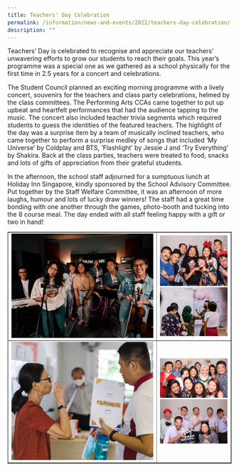 ```yaml
---
title: Teachers' Day Celebration
permalink: /information/news-and-events/2022/teachers-day-celebration/
description: ""
---
```

<p>Teachers&rsquo; Day is celebrated to recognise and appreciate our teachers&rsquo; unwavering efforts to grow our students to reach their goals. This year&rsquo;s programme was a special one as we gathered as a school physically for the first time in 2.5 years for a concert and celebrations.</p>
<p>The Student Council planned an exciting morning programme with a lively concert, souvenirs for the teachers and class party celebrations, helmed by the class committees. The Performing Arts CCAs came together to put up upbeat and heartfelt performances that had the audience tapping to the music. The concert also included teacher trivia segments which required students to guess the identities of the featured teachers. The highlight of the day was a surprise item by a team of musically inclined teachers, who came together to perform a surprise medley of songs that included &lsquo;My Universe&rsquo; by Coldplay and BTS, &lsquo;Flashlight&rsquo; by Jessie J and &lsquo;Try Everything&rsquo; by Shakira. Back at the class parties, teachers were treated to food, snacks and lots of gifts of appreciation from their grateful students.</p>
<p>In the afternoon, the school staff adjourned for a sumptuous lunch at Holiday Inn Singapore, kindly sponsored by the School Advisory Committee. Put together by the Staff Welfare Committee, it was an afternoon of more laughs, humour and lots of lucky draw winners! The staff had a great time bonding with one another through the games, photo-booth and tucking into the 8 course meal. The day ended with all staff feeling happy with a gift or two in hand!</p>
<table style="border-collapse: collapse; width: 100%;" border="1">
<tbody>
<tr>
<td style="width: 66%;"><img src="/images/tee1.png"></td>
<td style="width: 33%;"><img src="/images/tee2.png"><img src="/images/tee3.png"></td>
</tr>
<tr>
<td style="width: 66%;"><img src="/images/tee4.png"></td>
<td style="width: 33%;"><img src="/images/tee5.png"><img src="/images/tee6.png"></td>
</tr>
</tbody>
</table>